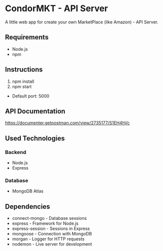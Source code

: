 # CondorMKT - API Server
A little web app for create your own MarketPlace (like Amazon) - API Server.

## Requirements

* Node.js
* npm

## Instructions

1. npm install
2. npm start

* Default port: 5000

## API Documentation

https://documenter.getpostman.com/view/2735177/S1EH4hVc

## Used Technologies

### Backend

* Node.js
* Express

### Database

* MongoDB Atlas

## Dependencies

* connect-mongo - Database sessions
* express - Framework for Node.js
* express-session - Sessions in Express
* mongoose - Connection with MongoDB
* morgan - Logger for HTTP requests
* nodemon - Live server for development
